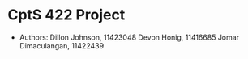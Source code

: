 # CptS 422 Project
-	Authors:	Dillon Johnson, 11423048
				Devon Honig, 11416685
				Jomar Dimaculangan, 11422439

				